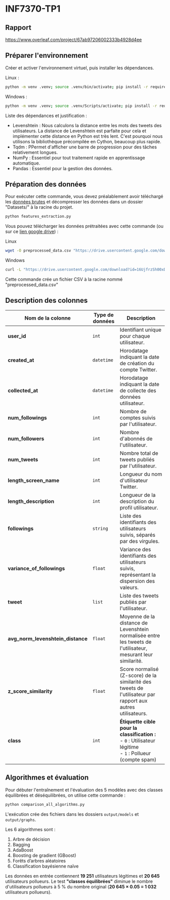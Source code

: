 # INF7370-TP1

## Rapport

https://www.overleaf.com/project/67ab97206002333b4928d4ee

## Préparer l'environnement

Créer et activer l'environnement virtuel, puis installer les dépendances.

Linux :

```bash
python -m venv .venv; source .venv/bin/activate; pip install -r requirements.txt
```

Windows :

```bash
python -m venv .venv; source .venv/Scripts/activate; pip install -r requirements.txt
```

Liste des dépendances et justification :

- Levenshtein : Nous calculons la distance entre les mots des tweets des utilisateurs. La distance de Levenshtein est parfaite pour cela et implémenter cette distance en Python est très lent. C'est pourquoi nous utilisons la bibliothèque précompilée en Cython, beaucoup plus rapide.
- Tqdm : PPermet d'afficher une barre de progression pour des tâches relativement longues.
- NumPy : Essentiel pour tout traitement rapide en apprentissage automatique.
- Pandas : Essentiel pour la gestion des données.

## Préparation des données

Pour exécuter cette commande, vous devez préalablement avoir téléchargé les [données brutes](https://ena01.uqam.ca/course/view.php?id=69597&section=1) et décompresser les données dans un dossier "Datasets/" à la racine du projet.

```bash
python features_extraction.py
```

Vous pouvez télécharger les données prétraitées avec cette commande (ou sur ce [lien google drive](https://drive.google.com/drive/folders/1InCDKGSWU_g6GxRgGTLD1rFVXgwWVt0F?usp=drive_link)) :

Linux

```bash
wget -O preprocessed_data.csv "https://drive.usercontent.google.com/download?id=16UjfrzSh00xDWD7f_aeJDRGILbd7Esuk&export=download&authuser=0&confirm=t&uuid=fe0fb91b-5283-4c1c-a699-22fac24614a9&at=AIrpjvNVtC3gxolaiwIFK5KybET5:1739211978067"
```

Windows

```bash
curl -L "https://drive.usercontent.google.com/download?id=16UjfrzSh00xDWD7f_aeJDRGILbd7Esuk&export=download&authuser=0&confirm=t&uuid=fe0fb91b-5283-4c1c-a699-22fac24614a9&at=AIrpjvNVtC3gxolaiwIFK5KybET5:1739211978067" -o preprocessed_data.csv
```

Cette commande crée un fichier CSV à la racine nommé "preprocessed_data.csv"

## **Description des colonnes**

| Nom de la colonne                 | Type de données | Description                                                                                                      |
| --------------------------------- | --------------- | ---------------------------------------------------------------------------------------------------------------- |
| **user_id**                       | `int`           | Identifiant unique pour chaque utilisateur.                                                                      |
| **created_at**                    | `datetime`      | Horodatage indiquant la date de création du compte Twitter.                                                      |
| **collected_at**                  | `datetime`      | Horodatage indiquant la date de collecte des données utilisateur.                                                |
| **num_followings**                | `int`           | Nombre de comptes suivis par l'utilisateur.                                                                      |
| **num_followers**                 | `int`           | Nombre d'abonnés de l'utilisateur.                                                                               |
| **num_tweets**                    | `int`           | Nombre total de tweets publiés par l'utilisateur.                                                                |
| **length_screen_name**            | `int`           | Longueur du nom d'utilisateur Twitter.                                                                           |
| **length_description**            | `int`           | Longueur de la description du profil utilisateur.                                                                |
| **followings**                    | `string`        | Liste des identifiants des utilisateurs suivis, séparés par des virgules.                                        |
| **variance_of_followings**        | `float`         | Variance des identifiants des utilisateurs suivis, représentant la dispersion des valeurs.                       |
| **tweet**                         | `list`          | Liste des tweets publiés par l'utilisateur.                                                                      |
| **avg_norm_levenshtein_distance** | `float`         | Moyenne de la distance de Levenshtein normalisée entre les tweets de l'utilisateur, mesurant leur similarité.    |
| **z_score_similarity**            | `float`         | Score normalisé (Z-score) de la similarité des tweets de l'utilisateur par rapport aux autres utilisateurs.      |
| **class**                         | `int`           | **Étiquette cible pour la classification :**<br> - `0` : Utilisateur légitime<br> - `1` : Pollueur (compte spam) |

## Algorithmes et évaluation

Pour débuter l'entraînement et l'évaluation des 5 modèles avec des classes équilibrées et déséquilibrées, on utilise cette commande :

```bash
python comparison_all_algorithms.py
```

L'exécution crée des fichiers dans les dossiers `output/models` et `output/graphs`.

Les 6 algorithmes sont :

1. Arbre de décision
2. Bagging
3. AdaBoost
4. Boosting de gradient (GBoost)
5. Forêts d’arbres aléatoires
6. Classification bayésienne naïve

Les données en entrée contiennent **19 251** utilisateurs légitimes et **20 645** utilisateurs pollueurs. Le test **"classes équilibrées"** diminue le nombre d'utilisateurs pollueurs à 5 % du nombre original (**20 645 × 0.05 = 1 032** utilisateurs pollueurs).
